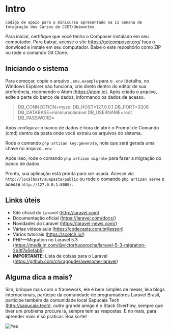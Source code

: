 # Intro
```
Código de apoio para o minicurso apresentado na II Semana de Integração dos Cursos do CCET/Unimontes
```
Para iniciar, certifique que você tenha o Composer instalado em seu computador.
Para baixar, acesse o site https://getcomposer.org/ faça o donwload e instale em seu computador.
Baixe o este repositório como ZIP ou rode o comando Git Clone.

## Iniciando o sistema
Para começar, copie o arquivo `.env.example` para o `.env` (detalhe, no  Windows Explorer não funciona, crie direto dentro do editor de sua preferência, recomendo o Atom (https://atom.io).
Após criado o arquivo, edite a parte do banco de dados, informando os dados de acesso.

> DB_CONNECTION=mysql
> DB_HOST=127.0.0.1
> DB_PORT=3306
> DB_DATABASE=minicursolaravel
> DB_USERNAME=root
> DB_PASSWORD=

Após configurar o banco de dados é hora de abrir o Prompt de Comando (cmd) dentro da pasta onde você extraiu os arquivos do sistema.

Rode o comando `php artisan key:generate`, note que será gerada uma chave no arquivo `.env`

Após isso, rode o comando `php artisan migrate` para fazer a migração do banco de dados.

Pronto, sua aplicação está pronta para ser usada.
Acesse via `http://localhost/suapasta/public` ou rode o comando `php artisan serve` e acesse `http://127.0.0.1:8000/`.


## Links úteis

* Site oficial do Laravel (http://laravel.com)
* Documentação oficial (https://laravel.com/docs/)
* Novidades do Laravel (https://laravel-news.com/)
* Várias vídeos aula (https://codecasts.com.br/lesson)
* Vários tutoriais (https://scotch.io/)
* PHP — Migration no Laravel 5.3 (https://medium.com/@victorhugorocha/laravel-5-3-migration-2b3f7a5efab5)
* **IMPORTANTE**: Lista de coisas para o Laravel (https://github.com/chiraggude/awesome-laravel)

## Alguma dica a mais?
Sim, brinque mais com o framework, ele é bem simples de mexer, leia blogs internacionais, participe da comunidade de programadores Laravel Brasil, participe também da comunidade local Sapucaia Tech (http://sapucaia.tech), outro grande amigo é o Stack Overflow, sempre que tiver um problema procure lá, sempre tem as respostas.
E no mais, para aprender mais é só praticar.
Boa sorte!

![Yes](https://www.naomesmo.com.br/wp-content/uploads/2016/02/eu-brigando-na-internet.gif)

